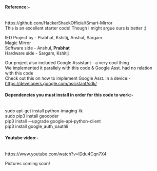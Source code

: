 <h4>Reference:-</h4><br/>
https://github.com/HackerShackOfficial/Smart-Mirror<br/>
This is an excellent starter code! Though I might argue ours is better ;)<br/>


IED Project by - Prabhat, Kshitij, Anshul, Sargam<br/>
Magic Mirror<br/>
Software side - Anshul, <b>Prabhat</b><br/>
Hardware side - Sargam, Kshitij<br/>


Our project also included Google Assistant - a very cool thing<br/>
We implemented it parallely with this code & Google Asst. had no relation with this code<br/>
Check out this on how to implement Google Asst. in a device:-<br/>
https://developers.google.com/assistant/sdk/


<h4>Dependencies you must install in order for this code to work:-</h4><br/>
sudo apt-get install python-imaging-tk<br/>
sudo pip3 install geocoder<br/>
pip3 install --upgrade google-api-python-client<br/>
pip3 install google_auth_oauthli<br/>


<h4>Youtube video:-</h4><br/>
https://www.youtube.com/watch?v=lDdu4Cqn7X4<br/>


Pictures coming soon!<br/>
